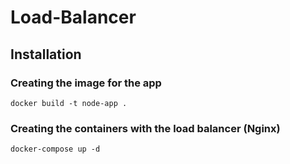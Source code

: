 ﻿# Load-Balancer
 ## Installation
 ### Creating the image for the app
```
docker build -t node-app .
```
### Creating the containers with the load balancer (Nginx)
```
docker-compose up -d
```
